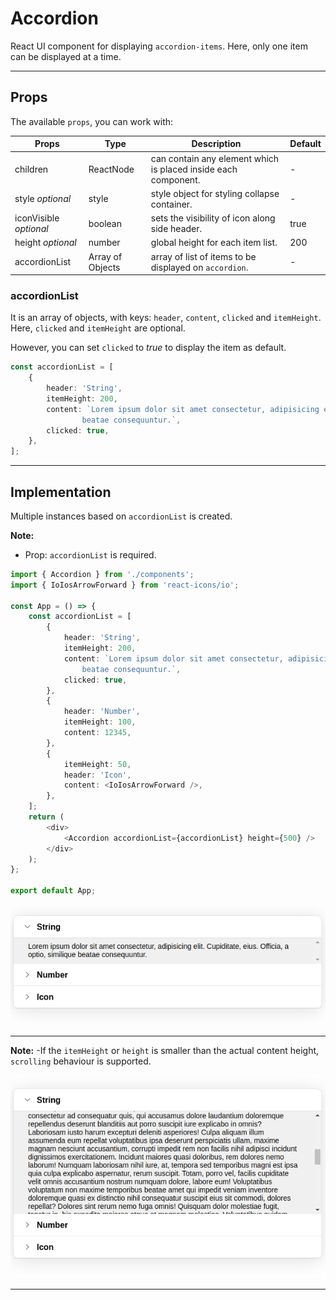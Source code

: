 # Accordion

React UI component for displaying `accordion-items`.
Here, only one item can be displayed at a time.

---

## Props

The available `props`, you can work with:

| Props                  | Type             | Description                                                    | Default |
| ---------------------- | ---------------- | -------------------------------------------------------------- | ------- |
| children               | ReactNode        | can contain any element which is placed inside each component. | -       |
| style _optional_       | style            | style object for styling collapse container.                   | -       |
| iconVisible _optional_ | boolean          | sets the visibility of icon along side header.                 | true    |
| height _optional_      | number           | global height for each item list.                              | 200     |
| accordionList          | Array of Objects | array of list of items to be displayed on `accordion`.         | -       |

### accordionList

It is an array of objects, with keys: `header`, `content`, `clicked` and `itemHeight`.
Here, `clicked` and `itemHeight` are optional.

However, you can set `clicked` to _true_ to display the item as default.

```typescript
const accordionList = [
    {
        header: 'String',
        itemHeight: 200,
        content: `Lorem ipsum dolor sit amet consectetur, adipisicing elit. Cupiditate, eius. Officia, a optio, similique
                beatae consequuntur.`,
        clicked: true,
    },
];
```

---

## Implementation

Multiple instances based on `accordionList` is created.

**Note:**

-   Prop: `accordionList` is required.

```typescript
import { Accordion } from './components';
import { IoIosArrowForward } from 'react-icons/io';

const App = () => {
    const accordionList = [
        {
            header: 'String',
            itemHeight: 200,
            content: `Lorem ipsum dolor sit amet consectetur, adipisicing elit. Cupiditate, eius. Officia, a optio, similique
                beatae consequuntur.`,
            clicked: true,
        },
        {
            header: 'Number',
            itemHeight: 100,
            content: 12345,
        },
        {
            itemHeight: 50,
            header: 'Icon',
            content: <IoIosArrowForward />,
        },
    ];
    return (
        <div>
            <Accordion accordionList={accordionList} height={500} />
        </div>
    );
};

export default App;
```

![Accordion](../../assets/images/accordion_noscroll.png 'Accordion')

---

**Note:**
-If the `itemHeight` or `height` is smaller than the actual content height, `scrolling` behaviour is supported.

![Accordion](../../assets/images/accordion_scroll.png 'Accordion')

---
